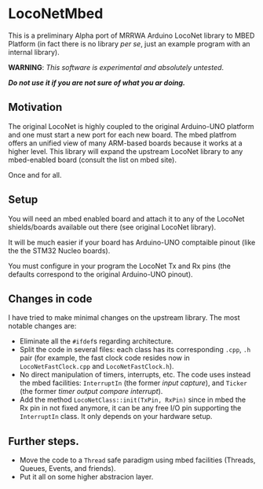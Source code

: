 # LocoNetMbed

This is a preliminary Alpha port of MRRWA Arduino LocoNet library to MBED Platform
(in fact there is no library _per se_, just an example program with an internal library).

**WARNING**: _This software is experimental and absolutely untested_.

_**Do not use it if you are not sure of what you ar doing.**_

## Motivation
The original LocoNet is highly coupled to the original Arduino-UNO platform and one
must start a new port for each new board. The mbed platfrom offers an unified view of
many ARM-based boards because it works at a higher level. This library will expand the
upstream LocoNet library to any mbed-enabled board (consult the list on mbed site).

Once and for all.


## Setup

You will need an mbed enabled board and attach it to any of the LocoNet shields/boards
available out there (see original LocoNet library).

It will be much easier if your board has Arduino-UNO comptaible pinout
(like the the STM32 Nucleo boards).

You must configure in your program the LocoNet Tx and Rx pins (the defaults correspond to
the original Arduino-UNO pinout).

## Changes in code

I have tried to make minimal changes on the upstream library. The most notable changes are:

 * Eliminate all the `#ifdef`s regarding architecture.
 * Split the code in several files: each class has its corresponding `.cpp`, `.h` pair
   (for example, the fast clock code resides now in `LocoNetFastClock.cpp` and
   `LocoNetFastClock.h`).
 * No direct manipulation of timers, interrupts, etc. The code uses instead the mbed facilities:
   `InterruptIn` (the former _input capture_), and `Ticker` (the former _timer output compare interrupt_).
 * Add the method `LocoNetClass::init(TxPin, RxPin)` since in mbed the Rx pin in not fixed anymore, it can
   be any free I/O pin supporting the `InterruptIn` class. It only depends on your hardware setup.

## Further steps.

* Move the code to a `Thread` safe paradigm using mbed facilities (Threads, Queues, Events, and friends).
* Put it all on some higher abstracion layer.
